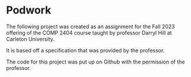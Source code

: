 # Podwork
The following project was created as an assignment for the Fall 2023 offering of the COMP 2404 course taught by professor Darryl Hill at Carleton University. 

It is based off a specification that was provided by the professor. 

The code for this project was put up on Github with the permission of the professor. 
 
